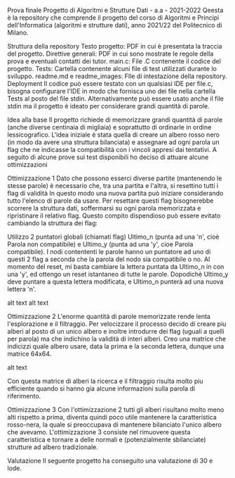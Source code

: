 Prova finale Progetto di Algoritmi e Strutture Dati - a.a - 2021-2022
Qeesta è la repository che comprende il progetto del corso di Algoritmi e Principi dell'Informatica (algoritmi e strutture dati), anno 2021/22 del Politecnico di Milano.

Struttura della repository
Testo progetto: PDF in cui è presentata la traccia del progetto.
Direttive generali: PDF in cui sono mostrate le regole della prova e eventuali contatti dei tutor.
main.c: File .C contenente il codice del progetto.
Tests: Cartella contenente alcuni file di test utilizzati durante lo sviluppo.
readme.md e readme_images: FIle di intestazione della repository.
Deployment
Il codice può essere testato con un qualsiasi IDE per file.c, bisogna configurare l'IDE in modo che fornisca uno dei file nella cartella Tests al posto del file stdin. Alternativamente può essere usato anche il file stdin ma il progetto è ideato per considerare grandi quantità di parole.

Idea alla base
Il progetto richiede di memorizzare grandi quantità di parole (anche diverse centinaia di migliaia) e soprattutto di ordinarle in ordine lessicografico. L'idea iniziale è stata quella di creare un albero rosso nero (in modo da avere una struttura bilanciata) e assegnare ad ogni parola un flag che ne indicasse la compatibilità con i vincoli appresi dai tentativi.
A seguito di alcune prove sui test disponibili ho deciso di attuare alcune ottimizzazioni

Ottimizzazione 1
Dato che possono esserci diverse partite (mantenendo le stesse parole) è necessario che, tra una partita e l'altra, si resettino tutti i flag di validità
In questo modo una nuova partita può iniziare considerando tutto l'elenco di parole da usare.
Per resettare questi flag bisognerebbe scorrere la struttura dati, soffermarsi su ogni parola memorizzata e ripristinare il relativo flag.
Questo compito dispendioso può essere evitato cambiando la struttura dei flag:

Utilizzo 2 puntatori globali (chiamati flag) Ultimo_n (punta ad una 'n', cioè Parola non compatibile) e Ultimo_y (punta ad una 'y', cioe Parola compatibile). I nodi contententi le parole hanno un puntatore ad uno di questi 2 flag a seconda che la parola del nodo sia compatibile o no. Al momento del reset, mi basta cambiare la lettera puntata da Ultimo_n in con una 'y', ed ottengo un reset istantaneo di tutte le parole. Dopodichè Ultimo_y deve puntare a questa lettera modificata, e Ultimo_n punterà ad una nuova lettera 'n'.

alt text alt text

Ottimizzazione 2
L'enorme quantità di parole memorizzate rende lenta l'esplorazione e il filtraggio. Per velocizzare il processo decido di creare piu alberi al posto di un unico albero e inoltre introdurre dei flag (uguali a quelli per parola) ma che indichino la validità di interi alberi. Creo una matrice che indicizzi quale albero usare, data la prima e la seconda lettera, dunque una matrice 64x64.

alt text

Con questa matrice di alberi la ricerca e il filtraggio risulta molto piu efficiente quando si hanno gia alcune informazioni sulla parola di riferimento.

Ottimizzazione 3
Con l'ottimizzazione 2 tutti gli alberi risultano molto meno alti rispetto a prima, diventa quindi poco utile mantenere la caratteristica rosso-nera, la quale si preoccupava di mantenere bilanciato l'unico albero che avevamo. L'ottimizzazione 3 consiste nel rimuovere questa caratteristica e tornare a delle normali e (potenzialmente sbilanciate) strutture ad albero tradizionale.

Valutazione
Il seguente progetto ha conseguito una valutazione di 30 e lode.
